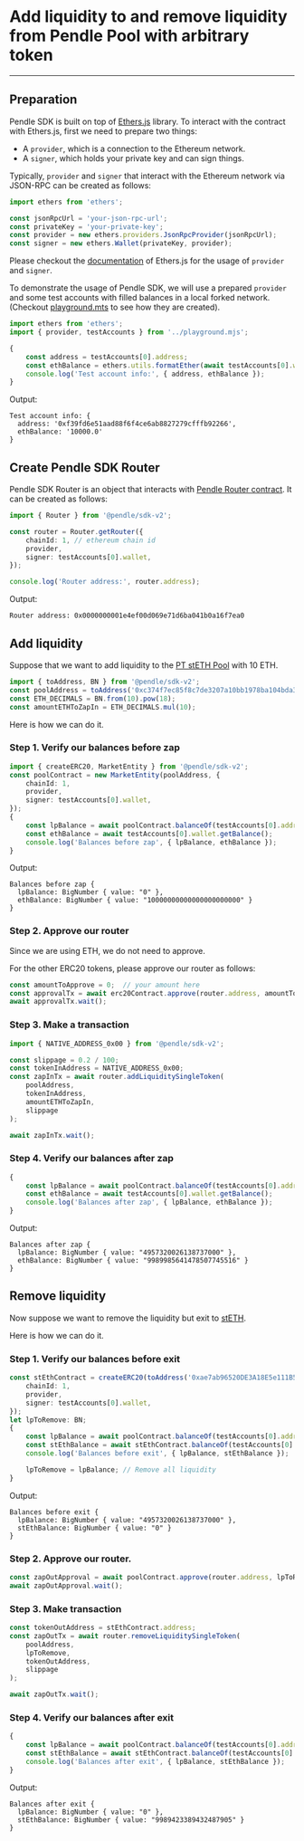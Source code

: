 
# Add liquidity to and remove liquidity from Pendle Pool with arbitrary token
---

## Preparation

Pendle SDK is built on top of [Ethers.js](https://docs.ethers.org/v5/) library.
To interact with the contract with Ethers.js, first we need to prepare two
things:

- A `provider`, which is a connection to the Ethereum network.
- A `signer`, which holds your private key and can sign things.

Typically, `provider` and `signer` that interact with the Ethereum network via
JSON-RPC can be created  as follows:

```ts
import ethers from 'ethers';

const jsonRpcUrl = 'your-json-rpc-url';
const privateKey = 'your-private-key';
const provider = new ethers.providers.JsonRpcProvider(jsonRpcUrl);
const signer = new ethers.Wallet(privateKey, provider);
```

Please checkout the [documentation](https://docs.ethers.org/v5/getting-started) of
Ethers.js for the usage of `provider` and `signer`.

To demonstrate the usage of Pendle SDK, we will use a prepared `provider` and
some test accounts with filled balances in a local forked network. (Checkout
[playground.mts](../playground.mts.md) to see how they are created).

```ts
import ethers from 'ethers';
import { provider, testAccounts } from '../playground.mjs';

{
    const address = testAccounts[0].address;
    const ethBalance = ethers.utils.formatEther(await testAccounts[0].wallet.getBalance());
    console.log('Test account info:', { address, ethBalance });
}
```

Output:

```
Test account info: {
  address: '0xf39fd6e51aad88f6f4ce6ab8827279cfffb92266',
  ethBalance: '10000.0'
}
```

## Create Pendle SDK Router

Pendle SDK Router is an object that interacts with [Pendle Router
contract](https://etherscan.io/address/0x0000000001e4ef00d069e71d6ba041b0a16f7ea0).
It can be created as follows:

```ts
import { Router } from '@pendle/sdk-v2';

const router = Router.getRouter({
    chainId: 1, // ethereum chain id
    provider,
    signer: testAccounts[0].wallet,
});

console.log('Router address:', router.address);
```

Output:

```
Router address: 0x0000000001e4ef00d069e71d6ba041b0a16f7ea0
```

## Add liquidity
Suppose that we want to add liquidity to the [PT stETH
Pool](https://app.pendle.finance/pro/pools/0xc374f7ec85f8c7de3207a10bb1978ba104bda3b2/zap/in?chain=ethereum)
with 10 ETH.

```ts
import { toAddress, BN } from '@pendle/sdk-v2';
const poolAddress = toAddress('0xc374f7ec85f8c7de3207a10bb1978ba104bda3b2');
const ETH_DECIMALS = BN.from(10).pow(18);
const amountETHToZapIn = ETH_DECIMALS.mul(10);
```

Here is how we can do it.

### Step 1. Verify our balances before zap

```ts
import { createERC20, MarketEntity } from '@pendle/sdk-v2';
const poolContract = new MarketEntity(poolAddress, {
    chainId: 1,
    provider,
    signer: testAccounts[0].wallet,
});
{
    const lpBalance = await poolContract.balanceOf(testAccounts[0].address);
    const ethBalance = await testAccounts[0].wallet.getBalance();
    console.log('Balances before zap', { lpBalance, ethBalance });
}
```

Output:

```
Balances before zap {
  lpBalance: BigNumber { value: "0" },
  ethBalance: BigNumber { value: "10000000000000000000000" }
}
```

### Step 2. Approve our router
Since we are using ETH, we do not need to approve.

For the other ERC20 tokens, please approve our router as follows:

```ts
const amountToApprove = 0;  // your amount here
const approvalTx = await erc20Contract.approve(router.address, amountToApprove);
await approvalTx.wait();
```

### Step 3. Make a transaction

```ts
import { NATIVE_ADDRESS_0x00 } from '@pendle/sdk-v2';

const slippage = 0.2 / 100;
const tokenInAddress = NATIVE_ADDRESS_0x00;
const zapInTx = await router.addLiquiditySingleToken(
    poolAddress,
    tokenInAddress,
    amountETHToZapIn,
    slippage
);

await zapInTx.wait();
```

### Step 4. Verify our balances after zap

```ts
{
    const lpBalance = await poolContract.balanceOf(testAccounts[0].address);
    const ethBalance = await testAccounts[0].wallet.getBalance();
    console.log('Balances after zap', { lpBalance, ethBalance });
}
```

Output:

```
Balances after zap {
  lpBalance: BigNumber { value: "4957320026138737000" },
  ethBalance: BigNumber { value: "9989985641478507745516" }
}
```

## Remove liquidity

Now suppose we want to remove the liquidity but exit to
[stETH](https://etherscan.io/address/0xae7ab96520DE3A18E5e111B5EaAb095312D7fE84).

Here is how we can do it.

### Step 1. Verify our balances before exit

```ts
const stEthContract = createERC20(toAddress('0xae7ab96520DE3A18E5e111B5EaAb095312D7fE84'), {
    chainId: 1,
    provider,
    signer: testAccounts[0].wallet,
});
let lpToRemove: BN;
{
    const lpBalance = await poolContract.balanceOf(testAccounts[0].address);
    const stEthBalance = await stEthContract.balanceOf(testAccounts[0].address);
    console.log('Balances before exit', { lpBalance, stEthBalance });

    lpToRemove = lpBalance; // Remove all liquidity
}
```

Output:

```
Balances before exit {
  lpBalance: BigNumber { value: "4957320026138737000" },
  stEthBalance: BigNumber { value: "0" }
}
```

### Step 2. Approve our router.

```ts
const zapOutApproval = await poolContract.approve(router.address, lpToRemove);
await zapOutApproval.wait();
```

### Step 3. Make transaction

```ts
const tokenOutAddress = stEthContract.address;
const zapOutTx = await router.removeLiquiditySingleToken(
    poolAddress,
    lpToRemove,
    tokenOutAddress,
    slippage
);

await zapOutTx.wait();
```

### Step 4. Verify our balances after exit

```ts
{
    const lpBalance = await poolContract.balanceOf(testAccounts[0].address);
    const stEthBalance = await stEthContract.balanceOf(testAccounts[0].address);
    console.log('Balances after exit', { lpBalance, stEthBalance });
}
```

Output:

```
Balances after exit {
  lpBalance: BigNumber { value: "0" },
  stEthBalance: BigNumber { value: "9989423389432487905" }
}
```
